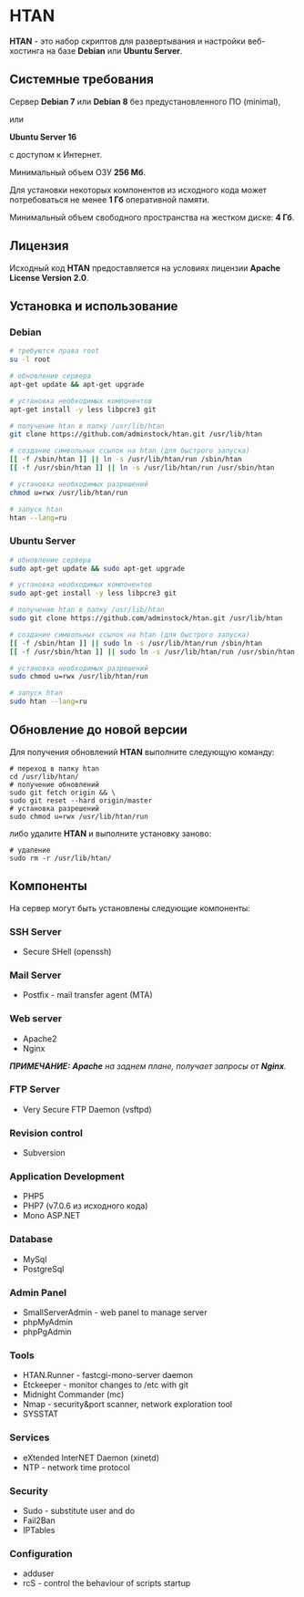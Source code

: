 # HTAN

**HTAN** - это набор скриптов для развертывания и настройки веб-хостинга на базе **Debian** или **Ubuntu Server**.

## Системные требования

Сервер **Debian 7** или **Debian 8** без предустановленного ПО (minimal),

или

**Ubuntu Server 16**

с доступом к Интернет.

Минимальный объем ОЗУ **256 Мб**.

Для установки некоторых компонентов из исходного кода может потребоваться не менее **1 Гб** оперативной памяти.

Минимальный объем свободного пространства на жестком диске: **4 Гб**.

## Лицензия

Исходный код **HTAN** предоставляется на условиях лицензии **Apache License Version 2.0**.

## Установка и использование

### Debian

```bash
# требуются права root
su -l root

# обновление сервера
apt-get update && apt-get upgrade

# установка необходимых компонентов
apt-get install -y less libpcre3 git

# получение htan в папку /usr/lib/htan
git clone https://github.com/adminstock/htan.git /usr/lib/htan

# создание символьных ссылок на htan (для быстрого запуска)
[[ -f /sbin/htan ]] || ln -s /usr/lib/htan/run /sbin/htan
[[ -f /usr/sbin/htan ]] || ln -s /usr/lib/htan/run /usr/sbin/htan

# установка необходимых разрешений
chmod u=rwx /usr/lib/htan/run

# запуск htan
htan --lang=ru
```

### Ubuntu Server

```bash
# обновление сервера
sudo apt-get update && sudo apt-get upgrade

# установка необходимых компонентов
sudo apt-get install -y less libpcre3 git

# получение htan в папку /usr/lib/htan
sudo git clone https://github.com/adminstock/htan.git /usr/lib/htan

# создание символьных ссылок на htan (для быстрого запуска)
[[ -f /sbin/htan ]] || sudo ln -s /usr/lib/htan/run /sbin/htan
[[ -f /usr/sbin/htan ]] || sudo ln -s /usr/lib/htan/run /usr/sbin/htan

# установка необходимых разрешений
sudo chmod u=rwx /usr/lib/htan/run

# запуск htan
sudo htan --lang=ru
```

## Обновление до новой версии

Для получения обновлений **HTAN** выполните следующую команду:

```
# переход в папку htan
cd /usr/lib/htan/
# получение обновлений
sudo git fetch origin && \
sudo git reset --hard origin/master
# установка разрешений
sudo chmod u=rwx /usr/lib/htan/run
```

либо удалите **HTAN** и выполните установку заново:

```
# удаление
sudo rm -r /usr/lib/htan/
```

## Компоненты

На сервер могут быть установлены следующие компоненты:

### SSH Server
- Secure SHell (openssh)

### Mail Server
- Postfix - mail transfer agent (MTA)

### Web server
- Apache2
- Nginx

_**ПРИМЕЧАНИЕ:** **Apache** на заднем плане, получает запросы от **Nginx**._

### FTP Server
- Very Secure FTP Daemon (vsftpd)

### Revision control
- Subversion

### Application Development
- PHP5
- PHP7 (v7.0.6 из исходного кода)
- Mono ASP.NET

### Database
- MySql
- PostgreSql

### Admin Panel
- SmallServerAdmin - web panel to manage server
- phpMyAdmin
- phpPgAdmin

### Tools
- HTAN.Runner - fastcgi-mono-server daemon
- Etckeeper - monitor changes to /etc with git
- Midnight Commander (mc)
- Nmap - security&port scanner, network exploration tool
- SYSSTAT

### Services
- eXtended InterNET Daemon (xinetd)
- NTP - network time protocol

### Security
- Sudo - substitute user and do
- Fail2Ban
- IPTables

### Configuration
- adduser
- rcS - control the behaviour of scripts startup
